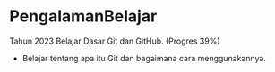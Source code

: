 # PengalamanBelajar

Tahun 2023
Belajar Dasar Git dan GitHub. (Progres 39%)

* Belajar tentang apa itu Git dan bagaimana cara menggunakannya.
